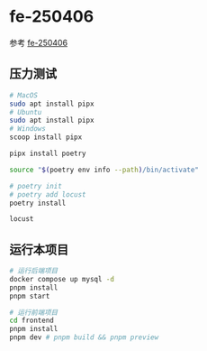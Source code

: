 # fe-250406

参考 [fe-250406](https://161043261.github.io/t/nest)

## 压力测试

```bash
# MacOS
sudo apt install pipx
# Ubuntu
sudo apt install pipx
# Windows
scoop install pipx

pipx install poetry

source "$(poetry env info --path)/bin/activate"

# poetry init
# poetry add locust
poetry install

locust
```

## 运行本项目

```bash
# 运行后端项目
docker compose up mysql -d
pnpm install
pnpm start

# 运行前端项目
cd frontend
pnpm install
pnpm dev # pnpm build && pnpm preview
```
